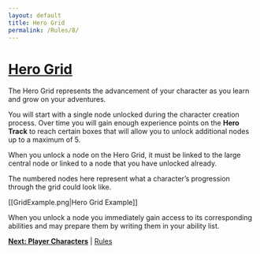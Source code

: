 ```yaml
---
layout: default
title: Hero Grid
permalink: /Rules/8/
---
```

# [Hero Grid](#hero-grid)
The Hero Grid represents the advancement of your character as you learn and grow on your adventures. 

You will start with a single node unlocked during the character creation process. Over time you will gain enough experience points on the **Hero Track** to reach certain boxes that will allow you to unlock additional nodes up to a maximum of 5.

When you unlock a node on the Hero Grid, it must be linked to the large central node or linked to a node that you have unlocked already. 

The numbered nodes here represent what a character’s progression through the grid could look like.

[[GridExample.png|Hero Grid Example]]

When you unlock a node you immediately gain access to its corresponding abilities and may prepare them by writing them in your ability list.

**[Next: Player Characters]({{site.baseurl}}/Rules/9/)** | [Rules]({{site.baseurl}}/Rules/Index/#rules)